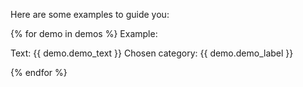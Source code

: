 Here are some examples to guide you:

{% for demo in demos %}
Example:

Text: {{ demo.demo_text }}
Chosen category: {{ demo.demo_label }}

{% endfor %}

